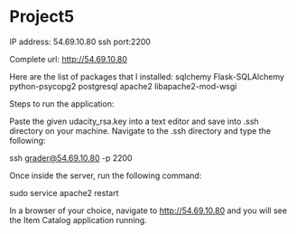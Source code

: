 # Project5

IP address: 54.69.10.80
ssh port:2200

Complete url: http://54.69.10.80

Here are the list of packages that I installed:
sqlchemy
Flask-SQLAlchemy
python-psycopg2
postgresql
apache2
libapache2-mod-wsgi

Steps to run the application:

Paste the given udacity_rsa.key into a text editor and save into .ssh directory on your machine.
Navigate to the .ssh directory and type the following:

ssh grader@54.69.10.80 -p 2200

Once inside the server, run the following command:

sudo service apache2 restart

In a browser of your choice, navigate to http://54.69.10.80 and you will see the Item Catalog application running.




